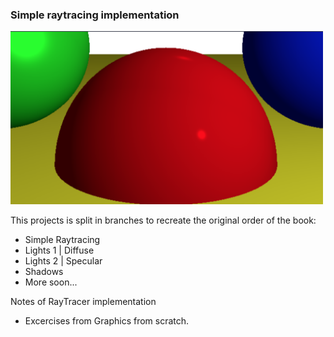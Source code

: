 ### Simple raytracing implementation

<img width="500" src="public/demo.png" />

This projects is split in branches to recreate the original order of the book:

- Simple Raytracing
- Lights 1 | Diffuse 
- Lights 2 | Specular
- Shadows
- More soon...

Notes of RayTracer implementation

- Excercises from Graphics from scratch.
